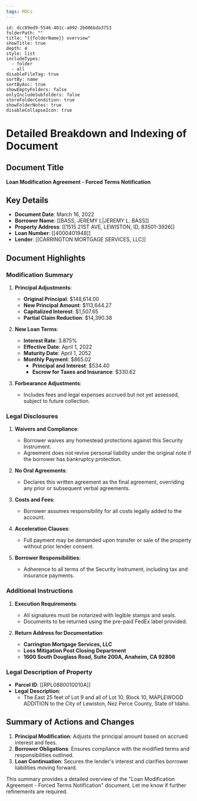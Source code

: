 ```yaml
---
tags: MOCs
---
```

```folder-overview
id: dcc89ed9-5546-401c-a092-2b006bda3753
folderPath: ""
title: "{{folderName}} overview"
showTitle: true
depth: 4
style: list
includeTypes:
  - folder
  - all
disableFileTag: true
sortBy: name
sortByAsc: true
showEmptyFolders: false
onlyIncludeSubfolders: false
storeFolderCondition: true
showFolderNotes: true
disableCollapseIcon: true
```

# Detailed Breakdown and Indexing of Document

## Document Title
**Loan Modification Agreement - Forced Terms Notification**

## Key Details
- **Document Date**: March 16, 2022
- **Borrower Name**: [[BASS, JEREMY L|JEREMY L. BASS]]
- **Property Address**: [[1515 21ST AVE, LEWISTON, ID, 83501-3926]]
- **Loan Number**: [[4000401948]]
- **Lender**: [[CARRINGTON MORTGAGE SERVICES, LLC]]

## Document Highlights

### Modification Summary
1. **Principal Adjustments**:
   - **Original Principal**: $148,614.00
   - **New Principal Amount**: $113,644.27
   - **Capitalized Interest**: $1,507.65
   - **Partial Claim Reduction**: $14,390.38

2. **New Loan Terms**:
   - **Interest Rate**: 3.875%
   - **Effective Date**: April 1, 2022
   - **Maturity Date**: April 1, 2052
   - **Monthly Payment**: $865.02
     - **Principal and Interest**: $534.40
     - **Escrow for Taxes and Insurance**: $330.62

3. **Forbearance Adjustments**:
   - Includes fees and legal expenses accrued but not yet assessed, subject to future collection.

### Legal Disclosures
1. **Waivers and Compliance**:
   - Borrower waives any homestead protections against this Security Instrument.
   - Agreement does not revive personal liability under the original note if the borrower has bankruptcy protection.

2. **No Oral Agreements**:
   - Declares this written agreement as the final agreement, overriding any prior or subsequent verbal agreements.

3. **Costs and Fees**:
   - Borrower assumes responsibility for all costs legally added to the account.

4. **Acceleration Clauses**:
   - Full payment may be demanded upon transfer or sale of the property without prior lender consent.

5. **Borrower Responsibilities**:
   - Adherence to all terms of the Security Instrument, including tax and insurance payments.

### Additional Instructions
1. **Execution Requirements**:
   - All signatures must be notarized with legible stamps and seals.
   - Documents to be returned using the pre-paid FedEx label provided.

2. **Return Address for Documentation**:
   - **Carrington Mortgage Services, LLC**
   - **Loss Mitigation Post Closing Department**
   - **1600 South Douglass Road, Suite 200A, Anaheim, CA 92806**

### Legal Description of Property
- **Parcel ID**: [[RPL0880010010A]]
- **Legal Description**:
  - The East 25 feet of Lot 9 and all of Lot 10, Block 10, MAPLEWOOD ADDITION to the City of Lewiston, Nez Perce County, State of Idaho.

## Summary of Actions and Changes
1. **Principal Modification**: Adjusts the principal amount based on accrued interest and fees.
2. **Borrower Obligations**: Ensures compliance with the modified terms and responsibilities outlined.
3. **Loan Continuation**: Secures the lender's interest and clarifies borrower liabilities moving forward.

This summary provides a detailed overview of the "Loan Modification Agreement - Forced Terms Notification" document. Let me know if further refinements are required.

